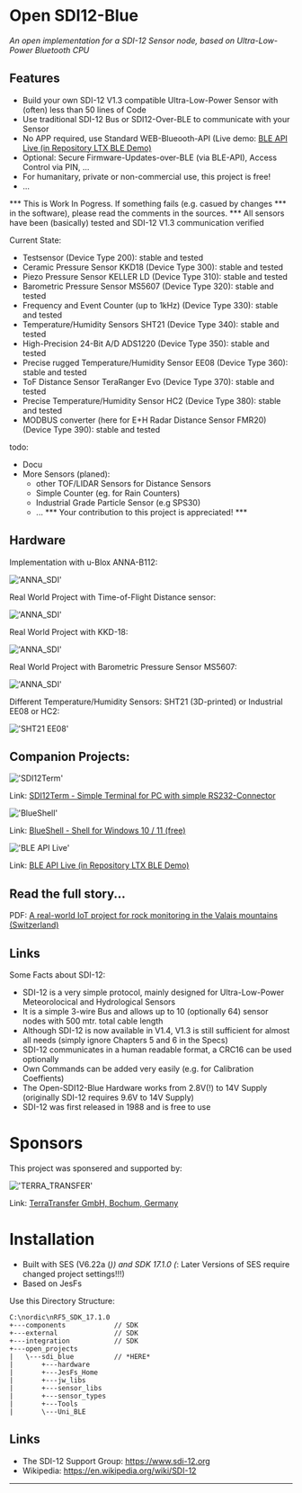 # Open SDI12-Blue #
_An open implementation for a SDI-12 Sensor node, based on Ultra-Low-Power Bluetooth CPU_

## Features ##
- Build your own SDI-12 V1.3 compatible Ultra-Low-Power Sensor with (often) less than 50 lines of Code
- Use traditional SDI-12 Bus or SDI12-Over-BLE to communicate with your Sensor
- No APP required, use Standard WEB-Blueooth-API (Live demo: [BLE API Live (in Repository LTX BLE Demo)](https://joembedded.github.io/ltx_ble_demo/ble_api/index.html)
- Optional: Secure Firmware-Updates-over-BLE (via BLE-API), Access Control via PIN, ...
- For humanitary, private or non-commercial use, this project is free!
- ...

*** This is Work In Pogress. If something fails (e.g. casued by changes
*** in the software), please read the comments in the sources.
*** All sensors have been (basically) tested and SDI-12 V1.3 communication verified

Current State:
- Testsensor (Device Type 200): stable and tested
- Ceramic Pressure Sensor KKD18 (Device Type 300): stable and tested
- Piezo Pressure Sensor KELLER LD (Device Type 310): stable and tested
- Barometric Pressure Sensor MS5607 (Device Type 320): stable and tested
- Frequency and Event Counter (up to 1kHz) (Device Type 330): stable and tested
- Temperature/Humidity Sensors SHT21 (Device Type 340): stable and tested
- High-Precision 24-Bit A/D ADS1220 (Device Type 350): stable and tested
- Precise rugged Temperature/Humidity Sensor EE08 (Device Type 360): stable and tested
- ToF Distance Sensor TeraRanger Evo (Device Type 370): stable and tested
- Precise Temperature/Humidity Sensor HC2 (Device Type 380): stable and tested
- MODBUS converter (here for E+H Radar Distance Sensor FMR20) (Device Type 390): stable and tested

todo: 
- Docu
- More Sensors (planed): 
  - other TOF/LIDAR Sensors for Distance Sensors
  - Simple Counter (eg. for Rain Counters)
  - Industrial Grade Particle Sensor (e.g SPS30)
  - ... *** Your contribution to this project is appreciated! ***
 
 
## Hardware ##
Implementation with u-Blox ANNA-B112:

!['ANNA_SDI'](./hardware/u-Blox_anna-b112/module_0v1.jpg "ANNA-SDI")

Real World Project with Time-of-Flight Distance sensor:

!['ANNA_SDI'](./Img/terabee_typ370.jpg)

Real World Project with KKD-18:

!['ANNA_SDI'](./Img/kkd18_300.jpg)

Real World Project with Barometric Pressure Sensor MS5607:

!['ANNA_SDI'](./Img/baro_320.jpg)

Different Temperature/Humidity Sensors: SHT21 (3D-printed) or Industrial EE08 or HC2:

!['SHT21 EE08'](./Img/sht21_3d_340_ee08_360_hc2_380.jpg)

## Companion Projects: ##
!['SDI12Term'](./Img/sdi12term_kl.jpg)

Link: [SDI12Term - Simple Terminal for PC with simple RS232-Connector](https://github.com/joembedded/SDI12Term)

!['BlueShell'](./Img/BlueShell_k.png)

Link: [BlueShell - Shell for Windows 10 / 11 (free)](https://joembedded.de/x3/blueshell)

!['BLE API Live'](./Img/bleterm.jpg)

Link: [BLE API Live (in Repository LTX BLE Demo)](https://joembedded.github.io/ltx_ble_demo/ble_api/index.html)

## Read the full story... ##
PDF: [A real-world IoT project for rock monitoring in the Valais mountains (Switzerland)](./Img/Report_open_sdi12_en_rev2b.pdf)

## Links ###

Some Facts about SDI-12:
- SDI-12 is a very simple protocol, mainly designed for Ultra-Low-Power Meteorolocical and Hydrological Sensors
- It is a simple 3-wire Bus and allows up to 10 (optionally 64) sensor nodes with 500 mtr. total cable length
- Although SDI-12 is now available in V1.4, V1.3 is still sufficient for almost all needs (simply ignore Chapters 5 and 6 in the Specs)
- SDI-12 communicates in a human readable format, a CRC16 can be used optionally
- Own Commands can be added very easily (e.g. for Calibration Coeffients)
- The Open-SDI12-Blue Hardware works from 2.8V(!) to 14V Supply (originally SDI-12 requires 9.6V to 14V Supply)
- SDI-12 was first released in 1988 and is free to use

# Sponsors #
This project was sponsered and supported by:

!['TERRA_TRANSFER'](./Sponsors/TerraTransfer.jpg "TERRA_TRANSFER")

Link: [TerraTransfer GmbH, Bochum, Germany](https://www.terratransfer.org)

# Installation
- Built with SES (V6.22a (*)) and SDK 17.1.0   (*: Later Versions of SES require changed project settings!!!)
- Based on JesFs 

Use this Directory Structure:
```
C:\nordic\nRF5_SDK_17.1.0
+---components            // SDK
+---external              // SDK
+---integration           // SDK
+---open_projects
|   \---sdi_blue          // *HERE*
|       +---hardware
|       +---JesFs_Home
|       +---jw_libs
|       +---sensor_libs
|       +---sensor_types
|       +---Tools
|       \---Uni_BLE        
```

## Links ##
- The SDI-12 Support Group: https://www.sdi-12.org
- Wikipedia: https://en.wikipedia.org/wiki/SDI-12


---
